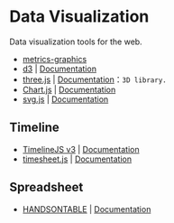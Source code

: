 # Data Visualization

Data visualization tools for the web.

- [metrics-graphics](https://github.com/mozilla/metrics-graphics)
- [d3](https://github.com/d3/d3) | [Documentation](https://d3js.org/)
- [three.js](https://github.com/mrdoob/three.js) | [Documentation](https://d3js.org/)：`3D library.`
- [Chart.js](https://github.com/chartjs/Chart.js)  | [Documentation](http://www.chartjs.org/)
- [svg.js](https://github.com/wout/svg.js) | [Documentation](http://svgjs.com/)

## Timeline

- [TimelineJS v3](https://github.com/NUKnightLab/TimelineJS3) | [Documentation](http://timeline.knightlab.com/)
- [timesheet.js](https://github.com/sbstjn/timesheet.js) | [Documentation](https://sbstjn.com/timesheet.js/)

## Spreadsheet

- [HANDSONTABLE](https://github.com/handsontable/handsontable) | [Documentation](https://docs.handsontable.com/pro/1.15.1/tutorial-introduction.html)

